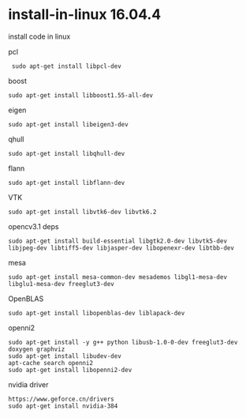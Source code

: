 # install-in-linux 16.04.4
install code in linux

pcl

     sudo apt-get install libpcl-dev 

boost

    sudo apt-get install libboost1.55-all-dev

eigen

    sudo apt-get install libeigen3-dev

qhull

    sudo apt-get install libqhull-dev

flann

    sudo apt-get install libflann-dev

VTK

    sudo apt-get install libvtk6-dev libvtk6.2

opencv3.1 deps

    sudo apt-get install build-essential libgtk2.0-dev libvtk5-dev libjpeg-dev libtiff5-dev libjasper-dev libopenexr-dev libtbb-dev

mesa

    sudo apt-get install mesa-common-dev mesademos libgl1-mesa-dev libglu1-mesa-dev freeglut3-dev
OpenBLAS

    sudo apt-get install libopenblas-dev liblapack-dev 
    
openni2

    sudo apt-get install -y g++ python libusb-1.0-0-dev freeglut3-dev doxygen graphviz
    sudo apt-get install libudev-dev 
    apt-cache search openni2
    sudo apt-get install libopenni2-dev 
    
nvidia driver

    https://www.geforce.cn/drivers
    sudo apt-get install nvidia-384
